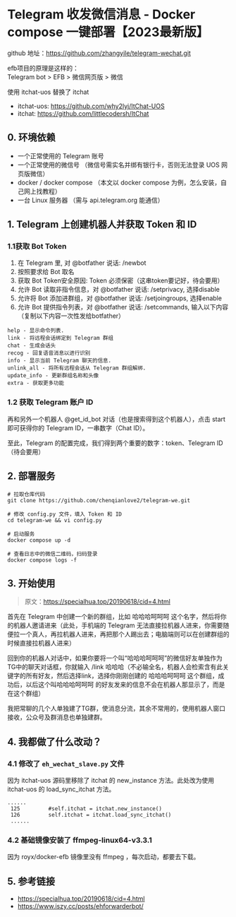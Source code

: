# Telegram 收发微信消息 - Docker compose 一键部署【2023最新版】

github 地址：https://github.com/zhangyile/telegram-wechat.git

efb项目的原理是这样的：  
Telegram bot > EFB > 微信网页版 > 微信

使用 itchat-uos 替换了 itchat
* itchat-uos: https://github.com/why2lyj/ItChat-UOS
* itchat: https://github.com/littlecodersh/ItChat

## 0. 环境依赖
- 一个正常使用的 Telegram 账号
- 一个正常使用的微信号 （微信号需实名并绑有银行卡，否则无法登录 UOS 网页版微信）
- docker / docker compose （本文以 docker compose 为例，怎么安装，自己网上找教程）
- 一台 Linux 服务器 （需与 api.telegram.org 能通信）

## 1.  Telegram 上创建机器人并获取 Token 和 ID
### 1.1获取 Bot Token
1. 在 Telegram 里, 对 @botfather 说话: /newbot
2. 按照要求给 Bot 取名
3. 获取 Bot Token安全原因: Token 必须保密（这串token要记好，待会要用）
4. 允许 Bot 读取非指令信息，对 @botfather 说话: /setprivacy, 选择disable
5. 允许将 Bot 添加进群组，对 @botfather 说话: /setjoingroups, 选择enable
6. 允许 Bot 提供指令列表，对 @botfather 说话: /setcommands, 输入以下内容 （复制以下内容一次性发给botfather）
```
help - 显示命令列表.
link - 将远程会话绑定到 Telegram 群组
chat - 生成会话头
recog - 回复语音消息以进行识别
info - 显示当前 Telegram 聊天的信息.
unlink_all - 将所有远程会话从 Telegram 群组解绑.
update_info - 更新群组名称和头像
extra - 获取更多功能
```


### 1.2 获取 Telegram 账户 ID
再和另外一个机器人 @get_id_bot 对话（也是搜索得到这个机器人），点击 start 即可获得你的 Telegram ID，一串数字（Chat ID）。

至此，Telegram 的配置完成，我们得到两个重要的数字：token、Telegram ID（待会要用）


## 2. 部署服务

```
# 拉取仓库代码
git clone https://github.com/chenqianlove2/telegram-we.git

# 修改 config.py 文件，填入 Token 和 ID
cd telegram-we && vi config.py

# 启动服务
docker compose up -d 

# 查看日志中的微信二维码，扫码登录
docker compose logs -f

```


## 3. 开始使用
> 原文：https://specialhua.top/20190618/cid=4.html

首先在 Telegram 中创建一个新的群组，比如 哈哈哈呵呵呵 这个名字，然后将你的机器人邀请进来（此处，手机端的 Telegram 无法直接拉机器人进来，你需要随便拉一个真人，再拉机器人进来，再把那个人踢出去；电脑端则可以在创建群组的时候直接拉机器人进来）

回到你的机器人对话中，如果你要将一个叫“哈哈哈呵呵呵”的微信好友单独作为TG中的聊天对话框，你就输入 /link 哈哈哈（不必输全名，机器人会检索含有此关键字的所有好友，然后选择link，选择你刚刚创建的 哈哈哈呵呵呵 这个群组，成功后，以后这个叫哈哈哈呵呵呵 的好友发来的信息不会在机器人那显示了，而是在这个群组）

我把常聊的几个人单独建了TG群，使消息分流，其余不常用的，使用机器人窗口接收，公众号及群消息也单独建群。



## 4. 我都做了什么改动？
### 4.1 修改了 `eh_wechat_slave.py` 文件
因为 itchat-uos 源码里移除了 itchat 的 new_instance 方法。此处改为使用  itchat-uos 的 load_sync_itchat 方法。 
```
......
 125         #self.itchat = itchat.new_instance()
 126         self.itchat = itchat.load_sync_itchat()
 ......
```

### 4.2 基础镜像安装了 ffmpeg-linux64-v3.3.1
因为 royx/docker-efb 镜像里没有 ffmpeg ，每次启动，都要去下载。



## 5. 参考链接
- https://specialhua.top/20190618/cid=4.html
- https://www.iszy.cc/posts/ehforwarderbot/

